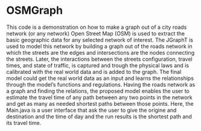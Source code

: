 # OSMGraph
This code is a demonstration on how to make a graph out of a city roads network (or any network)
Open Street Map (OSM) is used to extract the basic geographic data for any selected network of interest.
The JGraphT is used to model this network by building a graph out of the roads network in which the streets are the edges and intersections are the nodes connecting the streets. 
Later, the interactions between the streets configuration, travel times, and state of traffic, is captured and trough the physical laws and is calibrated with the real world data and is added to the graph.
The final model could get the real world data as an input and learns the relationships through the model’s functions and regulations.
Having the roads network as a graph and finding the relations, the proposed model enables the user to estimate the travel time of any path between any two points in the network and get as many as needed shortest paths between those points. 
Here, the Main.java is a user interface that ask the user to give the origine and destination and the time of day and the run results is the shortest path and its travel time.
